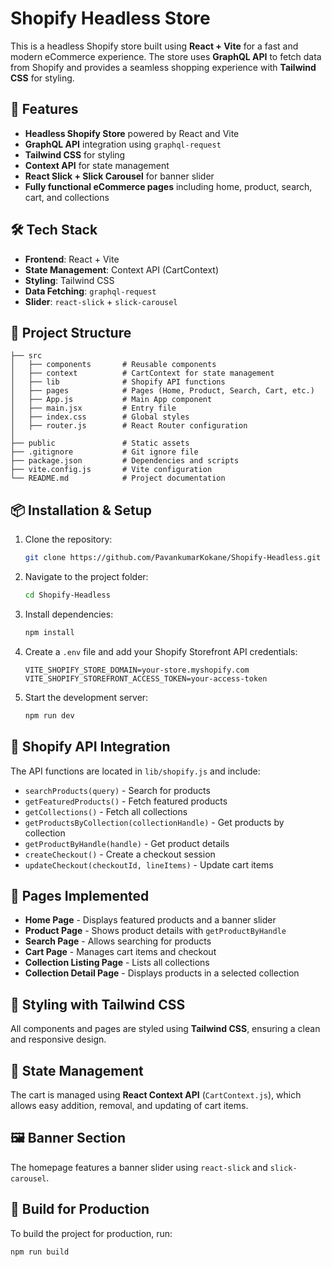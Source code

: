 # Shopify Headless Store

This is a headless Shopify store built using **React + Vite** for a fast and modern eCommerce experience. The store uses **GraphQL API** to fetch data from Shopify and provides a seamless shopping experience with **Tailwind CSS** for styling.

## 🚀 Features

- **Headless Shopify Store** powered by React and Vite
- **GraphQL API** integration using `graphql-request`
- **Tailwind CSS** for styling
- **Context API** for state management
- **React Slick + Slick Carousel** for banner slider
- **Fully functional eCommerce pages** including home, product, search, cart, and collections

## 🛠️ Tech Stack

- **Frontend**: React + Vite
- **State Management**: Context API (CartContext)
- **Styling**: Tailwind CSS
- **Data Fetching**: `graphql-request`
- **Slider**: `react-slick` + `slick-carousel`

## 📂 Project Structure

```
├── src
│   ├── components       # Reusable components
│   ├── context          # CartContext for state management
│   ├── lib              # Shopify API functions
│   ├── pages            # Pages (Home, Product, Search, Cart, etc.)
│   ├── App.js           # Main App component
│   ├── main.jsx         # Entry file
│   ├── index.css        # Global styles
│   ├── router.js        # React Router configuration
│
├── public               # Static assets
├── .gitignore           # Git ignore file
├── package.json         # Dependencies and scripts
├── vite.config.js       # Vite configuration
└── README.md            # Project documentation
```

## 📦 Installation & Setup

1. Clone the repository:
   ```sh
   git clone https://github.com/PavankumarKokane/Shopify-Headless.git
   ```
2. Navigate to the project folder:
   ```sh
   cd Shopify-Headless
   ```
3. Install dependencies:
   ```sh
   npm install
   ```
4. Create a `.env` file and add your Shopify Storefront API credentials:
   ```env
   VITE_SHOPIFY_STORE_DOMAIN=your-store.myshopify.com
   VITE_SHOPIFY_STOREFRONT_ACCESS_TOKEN=your-access-token
   ```
5. Start the development server:
   ```sh
   npm run dev
   ```

## 📌 Shopify API Integration

The API functions are located in `lib/shopify.js` and include:

- `searchProducts(query)` - Search for products
- `getFeaturedProducts()` - Fetch featured products
- `getCollections()` - Fetch all collections
- `getProductsByCollection(collectionHandle)` - Get products by collection
- `getProductByHandle(handle)` - Get product details
- `createCheckout()` - Create a checkout session
- `updateCheckout(checkoutId, lineItems)` - Update cart items

## 📜 Pages Implemented

- **Home Page** - Displays featured products and a banner slider
- **Product Page** - Shows product details with `getProductByHandle`
- **Search Page** - Allows searching for products
- **Cart Page** - Manages cart items and checkout
- **Collection Listing Page** - Lists all collections
- **Collection Detail Page** - Displays products in a selected collection

## 🎨 Styling with Tailwind CSS

All components and pages are styled using **Tailwind CSS**, ensuring a clean and responsive design.

## 🛒 State Management

The cart is managed using **React Context API** (`CartContext.js`), which allows easy addition, removal, and updating of cart items.

## 🖼️ Banner Section

The homepage features a banner slider using `react-slick` and `slick-carousel`.

## 🚀 Build for Production

To build the project for production, run:
```sh
npm run build
```